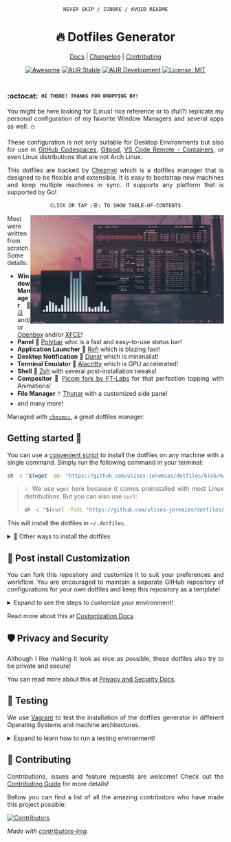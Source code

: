 <div align="justify">

<div align="center">

```ocaml
NEVER SKIP / IGNORE / AVOID README
```

<h1>🔥 Dotfiles Generator</h1>

[Docs](https://ulises-jeremias.github.io/dotfiles) |
[Changelog](#) |
[Contributing](https://github.com/ulises-jeremias/dotfiles/blob/master/.github/CONTRIBUTING.md)

</div> <!-- center -->

<div align="center">

[![Awesome](https://awesome.re/mentioned-badge.svg)](https://github.com/PandaFoss/Awesome-Arch)
[![AUR Stable](https://img.shields.io/aur/version/dots-stable?label=AUR+Stable)](https://aur.archlinux.org/packages/dots-stable)
[![AUR Development](https://img.shields.io/aur/version/dots-git?label=AUR+Development)](https://aur.archlinux.org/packages/dots-git)
[![License: MIT][licensebadge]][licenseurl]

</div> <!-- center -->

<h1>
  <a href="#--------">
    <img alt="" align="right" src="https://badges.pufler.dev/visits/ulises-jeremias/dotfiles?style=flat-square&label=&color=000000&logo=github&logoColor=white&labelColor=000000"/>
  </a>
</h1>

### :octocat: ‎ <sup><sub><samp>HI THERE! THANKS FOR DROPPING BY!</samp></sub></sup>

You might be here looking for (Linux) rice reference or to (full?) replicate my personal
configuration of my favorite Window Managers and several apps as well. ⛄

These configuration is not only suitable for Desktop Environments but also for use in [GitHub Codespaces](https://docs.github.com/codespaces/customizing-your-codespace/personalizing-codespaces-for-your-account#dotfiles), [Gitpod](https://www.gitpod.io/docs/config-dotfiles), [VS Code Remote - Containers](https://code.visualstudio.com/docs/remote/containers#_personalizing-with-dotfile-repositories), or even Linux distributions that are not Arch Linux.

This dotfiles are backed by [Chezmoi](https://www.chezmoi.io/) which is a dotfiles manager that is designed to be flexible and extensible. It is easy to bootstrap new machines and keep multiple machines in sync. It supports any platform that is supported by Go!

<div align="center">

```ocaml
CLICK OR TAP ❲☰❳ TO SHOW TABLE-OF-CONTENTS
```

</div>

<a href="#octocat--hi-there-thanks-for-dropping-by">
  <picture>
    <source media="(prefers-color-scheme: dark)" alt="" align="right" width="450px" srcset="./static/screen.png"/>
    <img alt="" align="right" width="450px" src="./static/screen.png"/>
  </picture>
</a>

Most were written from scratch. Some details:

- **Window Manager** 🍱 [i3](https://i3wm.org) and/or [Openbox](http://openbox.org/wiki/Main_Page) and/or [XFCE](https://www.xfce.org/)!
- **Panel** 🌸 [Polybar](https://polybar.github.io/) whic is a fast and easy-to-use status bar!
- **Application Launcher** 🚀 [Rofi](https://github.com/davatorium/rofi) which is blazing fast!
- **Desktop Notification** 🌿 [Dunst](https://github.com/dunst-project/dunst) which is minimalist!
- **Terminal Emulator** 🌿 [Alacritty](https://alacritty.org/) which is GPU accelerated!
- **Shell** 🐚 [Zsh](https://zsh.org) with several post-installation tweaks!
- **Compositor** 🍧 [Picom fork by FT-Labs](https://github.com/FT-Labs/picom) for that perfection topping with Animations!
- **File Manager** 🃏 [Thunar](https://docs.xfce.org/xfce/thunar/start) with a customized side pane!
- and many more!

Managed with [`chezmoi`](https://chezmoi.io), a great dotfiles manager.

## Getting started 🚀

You can use a [convenient script](./scripts/install_dotfiles.sh) to install the dotfiles on any machine with a single command. Simply run the following command in your terminal:

```bash
sh -c "$(wget -qO- "https://github.com/ulises-jeremias/dotfiles/blob/master/scripts/install_dotfiles.sh?raw=true")"
```

> 💡 We use `wget` here because it comes preinstalled with most Linux distributions. But you can also use `curl`:
>
> ```bash
> sh -c "$(curl -fsSL "https://github.com/ulises-jeremias/dotfiles/blob/master/scripts/install_dotfiles.sh?raw=true")"
> ```

This will install the dotfiles in `~/.dotfiles`.

<details>
<summary>🌟 Other ways to install the dotfiles</summary>

### Using Chezmoi

> This is a recommended way to install the dotfiles generator. It will install the latest stable version of the dotfiles generator using [Chezmoi](https://www.chezmoi.io/) which is a dotfiles manager that is designed to be flexible and extensible.

```sh
chezmoi init --apply ulises-jeremias --source ~/.dotfiles
```

This will install the dotfiles in `~/.dotfiles`.

### From source

> Use this for any OS that is not `Arch Linux` or `Arch Linux based distro`.
> This will install unstable versions of the dotfiles generator. You can switch to a stable version by using any existing git tag.

```sh
git clone https://github.com/ulises-jeremias/dotfiles ~/.dotfiles
~/.dotfiles/install
```

The installation script allows you to install all the necessary dependencies to make your dotfiles config work correctly.

### From the Arch-Linux User Repository (AUR)

- Using a helper like [yay](https://github.com/Jguer/yay)

  Install [dots-stable](https://aur.archlinux.org/packages/dots-stable/)

  ```sh
  yay dots-stable
  ```

  or install the rolling release [dots-git](https://aur.archlinux.org/packages/dots-git/)

  ```sh
  yay dots-git
  ```

- Using `makepkg`

  Install [dots-stable](https://aur.archlinux.org/packages/dots-stable/)

  ```sh
  git clone https://aur.archlinux.org/dots-stable.git /tmp/dots-stable
  cd /tmp/dots-stable
  makepkg -si
  ```

  or install the rolling release [dots-git](https://aur.archlinux.org/packages/dots-git/)

  ```sh
  git clone https://aur.archlinux.org/dots-git.git /tmp/dots-git
  cd /tmp/dots-git
  makepkg -si
  ```

</details>

## 🎨 Post install Customization

You can fork this repository and customize it to suit your preferences and workflow. You are encouraged to maintain a separate GitHub repository of configurations for your own dotfiles and keep this repository as a template!

<details>
<summary>Expand to see the steps to customize your environment!</summary>

We use [Chezmoi](https://www.chezmoi.io/) to manage the dotfiles. Chezmoi is a sophisticated yet easy-to-use command-line tool that helps you manage your dotfiles across multiple machines. It is designed to be secure, flexible, and easy to use.

To customize the dotfiles, follow these steps:

1. Run the command `chezmoi init --source ~/.dotfiles` to initialize Chezmoi.

2. Run the command `chezmoi edit --source ~/.dotfiles` to open the dotfiles directory.

3. Customize the dotfiles to suit your preferences and workflow.

4. Run the command `chezmoi apply --source ~/.dotfiles` to apply the changes.

</details>

Read more about this at [Customization Docs](https://ulises-jeremias.github.io/dotfiles/#Customization).

## 🛡️ Privacy and Security

Although I like making it look as nice as possible, these dotfiles also try to be private and secure!

You can read more about this at [Privacy and Security Docs](https://ulises-jeremias.github.io/dotfiles/#Security).

## 🧪 Testing

We use [Vagrant](https://www.vagrantup.com/) to test the installation of the dotfiles generator in different
Operating Systems and machine architectures.

<details>
<summary>Expand to learn how to run a testing environment!</summary>

To run the testing environment, just execute the following commands:

```sh
git clone https://github.com/ulises-jeremias/dotfiles
cd ./dotfiles

# start the VM
./bin/play

# provision the VM
./bin/play --provision

# remove the VM
./bin/play --remove

# use -h to know more about the available options
```

</details>

## 🤝 Contributing

Contributions, issues and feature requests are welcome! Check out the [Contributing Guide](./CONTRIBUTING.md) for more details!

Bellow you can find a list of all the amazing contributors who have made this project possible:

<a href="https://github.com/ulises-jeremias/dotfiles/contributors">
  <img src="https://contrib.rocks/image?repo=ulises-jeremias/dotfiles" alt="Contributors">
</a>

_Made with [contributors-img](https://contrib.rocks)._

[licensebadge]: https://img.shields.io/badge/License-MIT-blue.svg
[licenseurl]: https://github.com/ulises-jeremias/dotfiles/blob/master/LICENSE

</div> <!-- justify -->
